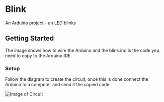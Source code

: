 # Blink

An Arduino project - an LED blinks

## Getting Started

The image shows how to wire the Arduino and the blink.ino is the code you need to copy to the Arduino IDE.

### Setup

Follow the diagram to create the circuit, once this is done connect the Arduino to a computer and send it the copied code.


![Image of Circuit](https://github.com/developdata/maker_club/BLINK/blink.png)